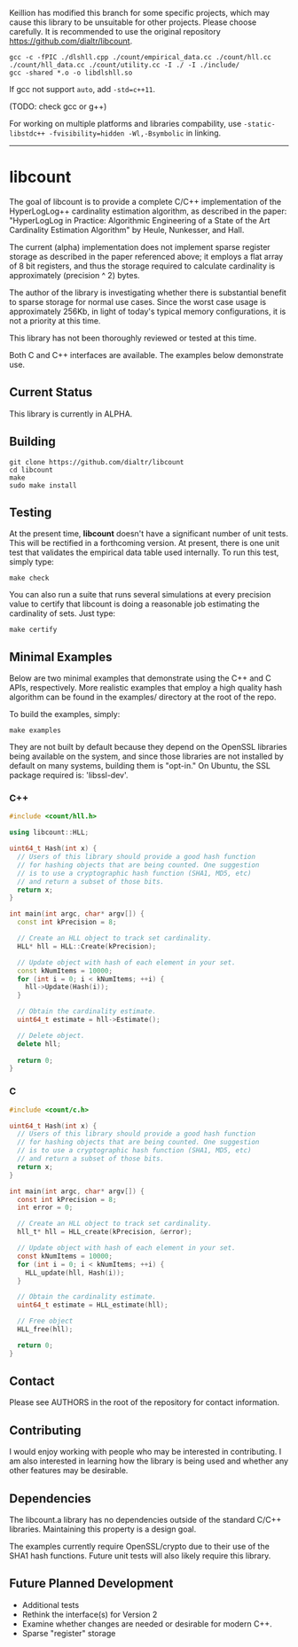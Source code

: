 Keillion has modified this branch for some specific projects, which may cause this library to be unsuitable for other projects. Please choose carefully. It is recommended to use the original repository https://github.com/dialtr/libcount.

```shell
gcc -c -fPIC ./dlshll.cpp ./count/empirical_data.cc ./count/hll.cc ./count/hll_data.cc ./count/utility.cc -I ./ -I ./include/
gcc -shared *.o -o libdlshll.so
```

If gcc not support `auto`, add `-std=c++11`.

(TODO: check gcc or g++)

For working on multiple platforms and libraries compability, use `-static-libstdc++ -fvisibility=hidden -Wl,-Bsymbolic` in linking.

----

# libcount

The goal of libcount is to provide a complete C/C++ implementation of the
HyperLogLog++ cardinality estimation algorithm, as described in the paper:
"HyperLogLog in Practice: Algorithmic Engineering of a State of the Art
Cardinality Estimation Algorithm" by Heule, Nunkesser, and Hall.

The current (alpha) implementation does not implement sparse register
storage as described in the paper referenced above; it employs a flat
array of 8 bit registers, and thus the storage required to calculate
cardinality is approximately (precision ^ 2) bytes.

The author of the library is investigating whether there is substantial
benefit to sparse storage for normal use cases. Since the worst case
usage is approximately 256Kb, in light of today's typical memory
configurations, it is not a priority at this time.

This library has not been thoroughly reviewed or tested at this time.

Both C and C++ interfaces are available. The examples below demonstrate use.

## Current Status

This library is currently in ALPHA.

## Building

    git clone https://github.com/dialtr/libcount
    cd libcount
    make
    sudo make install

## Testing

At the present time, **libcount** doesn't have a significant number of unit
tests. This will be rectified in a forthcoming version. At present, there
is one unit test that validates the empirical data table used internally.
To run this test, simply type:

    make check

You can also run a suite that runs several simulations at every precision
value to certify that libcount is doing a reasonable job estimating the
cardinality of sets. Just type:

    make certify

## Minimal Examples

Below are two minimal examples that demonstrate using the C++ and C APIs,
respectively. More realistic examples that employ a high quality hash
algorithm can be found in the examples/ directory at the root of the repo.

To build the examples, simply:

    make examples

They are not built by default because they depend on the OpenSSL libraries
being available on the system, and since those libraries are not installed
by default on many systems, building them is "opt-in." On Ubuntu, the SSL
package required is: 'libssl-dev'.

### C++
```C++
#include <count/hll.h>

using libcount::HLL;

uint64_t Hash(int x) {
  // Users of this library should provide a good hash function
  // for hashing objects that are being counted. One suggestion
  // is to use a cryptographic hash function (SHA1, MD5, etc)
  // and return a subset of those bits.
  return x;
}

int main(int argc, char* argv[]) {
  const int kPrecision = 8;

  // Create an HLL object to track set cardinality.
  HLL* hll = HLL::Create(kPrecision);

  // Update object with hash of each element in your set.
  const kNumItems = 10000;
  for (int i = 0; i < kNumItems; ++i) {
    hll->Update(Hash(i));
  }

  // Obtain the cardinality estimate.
  uint64_t estimate = hll->Estimate();

  // Delete object.
  delete hll;
  
  return 0;
}
```

### C
```C
#include <count/c.h>

uint64_t Hash(int x) {
  // Users of this library should provide a good hash function
  // for hashing objects that are being counted. One suggestion
  // is to use a cryptographic hash function (SHA1, MD5, etc)
  // and return a subset of those bits.
  return x;
}

int main(int argc, char* argv[]) {
  const int kPrecision = 8;
  int error = 0;

  // Create an HLL object to track set cardinality.
  hll_t* hll = HLL_create(kPrecision, &error);

  // Update object with hash of each element in your set.
  const kNumItems = 10000;
  for (int i = 0; i < kNumItems; ++i) {
    HLL_update(hll, Hash(i));
  }

  // Obtain the cardinality estimate.
  uint64_t estimate = HLL_estimate(hll);

  // Free object
  HLL_free(hll);

  return 0;
}
```

## Contact
Please see AUTHORS in the root of the repository for contact information.

## Contributing
I would enjoy working with people who may be interested in contributing. I am
also interested in learning how the library is being used and whether any
other features may be desirable.

## Dependencies
The libcount.a library has no dependencies outside of the standard C/C++
libraries. Maintaining this property is a design goal.

The examples currently require OpenSSL/crypto due to their use of the SHA1
hash functions. Future unit tests will also likely require this library.

## Future Planned Development
* Additional tests
* Rethink the interface(s) for Version 2
* Examine whether changes are needed or desirable for modern C++.
* Sparse "register" storage
